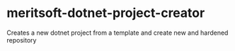 # meritsoft-dotnet-project-creator
Creates a new dotnet project from a template and create new and hardened repository
